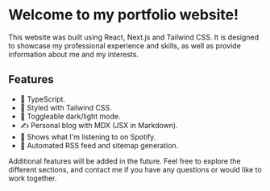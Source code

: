 # Welcome to my portfolio website!

This website was built using React, Next.js and Tailwind CSS. It is designed to showcase my professional experience and skills, as
well as provide information about me and my interests.

## Features

- 📝 TypeScript.
- 💨 Styled with Tailwind CSS.
- 🌙 Toggleable dark/light mode.
- ✍️ Personal blog with MDX (JSX in Markdown).
- 🎵 Shows what I'm listening to on Spotify.
- 🤖 Automated RSS feed and sitemap generation.

Additional features will be added in the future. Feel free to explore the different sections, and contact me if you have any
questions or would like to work together. 